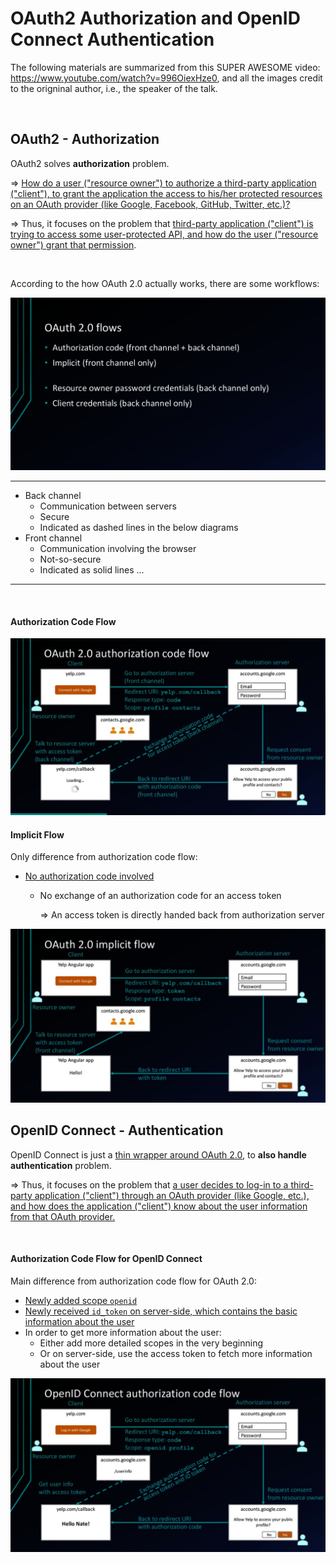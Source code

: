 # OAuth2 Authorization and OpenID Connect Authentication

The following materials are summarized from this SUPER AWESOME video: https://www.youtube.com/watch?v=996OiexHze0, and all the images credit to the origninal author, i.e., the speaker of the talk.

<br>

## OAuth2 - Authorization

OAuth2 solves **authorization** problem.

=> <u>How do a user ("resource owner") to authorize a third-party application ("client"), to grant the application the access to his/her protected resources on an OAuth provider (like Google, Facebook, GitHub, Twitter, etc.)?</u>

=> Thus, it focuses on the problem that <u>third-party application ("client") is trying to access some user-protected API, and how do the user ("resource owner") grant that permission</u>.

<br>

According to the how OAuth 2.0 actually works, there are some workflows:

<img src="https://github.com/Ziang-Lu/Flask-Blog/blob/master/OAuth2%20and%20OpenID%20Connect/Workflows.png?raw=true">

***

* Back channel
  * Communication between servers
  * Secure
  * Indicated as dashed lines in the below diagrams
* Front channel
  * Communication involving the browser
  * Not-so-secure
  * Indicated as solid lines ...

***

<br>

#### Authorization Code Flow

<img src="https://github.com/Ziang-Lu/Flask-Blog/blob/master/OAuth2%20and%20OpenID%20Connect/OAuth2-Authorization%20Code%20Flow.png?raw=true">

<br>

#### Implicit Flow

Only difference from authorization code flow:

* <u>No authorization code involved</u>

  * No exchange of an authorization code for an access token

    => An access token is directly handed back from authorization server

<img src="https://github.com/Ziang-Lu/Flask-Blog/blob/master/OAuth2%20and%20OpenID%20Connect/OAuth2-Implicit%20Flow.png?raw=true">

<br>

## OpenID Connect - Authentication

OpenID Connect is just a <u>thin wrapper around OAuth 2.0</u>, to **also handle authentication** problem.

=> Thus, it focuses on the problem that <u>a user decides to log-in to a third-party application ("client") through an OAuth provider (like Google, etc.), and how does the application ("client") know about the user information from that OAuth provider.</u>

<br>

#### Authorization Code Flow for OpenID Connect

Main difference from authorization code flow for OAuth 2.0:

* <u>Newly added scope `openid`</u>
* <u>Newly received `id_token` on server-side, which contains the basic information about the user</u>
* In order to get more information about the user:
  * Either add more detailed scopes in the very beginning
  * Or on server-side, use the access token to fetch more information about the user

<img src="https://github.com/Ziang-Lu/Flask-Blog/blob/master/OAuth2%20and%20OpenID%20Connect/OpenID%20Connect-Authorization%20Code%20Flow.png?raw=true">

